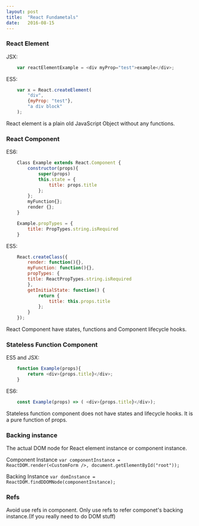 ```yaml
---
layout: post
title:  "React Fundametals"
date:   2016-08-15
---
```


### React Element
JSX: 

```javascript
    var reactElementExample = <div myProp="test">example</div>;
```
ES5: 

```javascript
    var x = React.createElement(
        "div",
        {myProp: "test"},
        "a div block"
    );
```
React element is a plain old JavaScript Object without any functions.

### React Component

ES6:

```javascript
    Class Example extends React.Component {
        constructor(props){
            super(props)
            this.state = {
                title: props.title
            };
        };
        myFunction{};
        render {};
    }

    Example.propTypes = {
        title: PropTypes.string.isRequired
    }
```

ES5:

```javascript
    React.createClass({
        render: function(){},
        myFunction: function(){},
        propTypes: {
        title: ReactPropTypes.string.isRequired
        },
        getInitialState: function() {
            return {
                title: this.props.title
            };
        }
    });
```

React Component have states, functions and Component lifecycle hooks.

### Stateless Function Component
ES5 and JSX:

```javascript
    function Example(props){
        return <div>{props.title}</div>;
    }
```
ES6:

```javascript
    const Example(props) => ( <div>{props.title}</div>);
```
Stateless function component does not have states and lifecycle hooks. It is a pure function of props.

### Backing instance
The actual DOM node for React element instance or component instance.

Component Instance
`var componentInstance = ReactDOM.render(<CustomForm />, document.getElementById("root"));`

Backing Instance
`var domInstance = ReactDOM.findDDOMNode(componentInstance);`

### Refs
Avoid use refs in component.
Only use refs to refer componet's backing instance.(If you really need to do DOM stuff)
